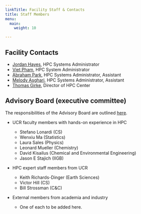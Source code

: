 ```yaml
---
linkTitle: Facility Staff & Contacts
title: Staff Members
menu:
  main:
    weight: 10

---
```



## Facility Contacts

* [Jordan Hayes](mailto:jordan.hayes@ucr.edu), HPC Systems Administrator
* [Viet Pham](mailto:vpham013@ucr.edu), HPC System Administrator
* [Abraham Park](mailto:apark064@ucr.edu), HPC Systems Administrator, Assistant
* [Melody Asghari](mailto:masgh003@ucr.edu), HPC Systems Administrator, Assistant
* [Thomas Girke](http://girke.bioinformatics.ucr.edu), Director of HPC Center

<!--
* New HPC Systems Administrator to be hired, postion posting see [here](https://goo.gl/tngqC1)
-->

## Advisory Board (executive committee)

The responsibilities of the Advisory Board are outlined [here](https://goo.gl/X3p1VK).

* UCR faculty members with hands-on experience in HPC
    * Stefano Lonardi (CS)
    * Wenxiu Ma (Statistics)
    * Laura Sales (Physics)
    * Leonard Mueller (Chemistry)
    * David Kisailus (Chemical and Environmental Engineering)
    * Jason E Stajich (IIGB)

* HPC expert staff members from UCR
    * Keith Richards-Dinger (Earth Sciences)
    * Victor Hill (CS)
    * Bill Strossman (C&C)

* External members from academia and industry 
    * One of each to be added here.


